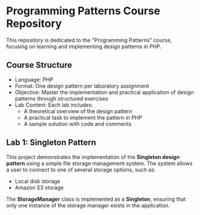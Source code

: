 # Programming Patterns Course Repository

This repository is dedicated to the "Programming Patterns" course, focusing on learning and implementing design patterns in PHP. 

## Course Structure

- Language: PHP
- Format: One design pattern per laboratory assignment
- Objective: Master the implementation and practical application of design patterns through structured exercises
- Lab Content: Each lab includes:
  - A theoretical overview of the design pattern
  - A practical task to implement the pattern in PHP
  - A sample solution with code and comments

## Lab 1: Singleton Pattern
This project demonstrates the implementation of the **Singleton design pattern** using a simple file storage management system.
The system allows a user to connect to one of several storage options, such as:

- Local disk storage
- Amazon S3 storage

The **StorageManager** class is implemented as a **Singleton**, ensuring that only one instance of the storage manager exists in the application.